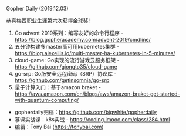 Gopher Daily (2019.12.03)

恭喜梅西职业生涯第六次获得金球奖!

1. Go advent 2019系列：编写友好的命令行程序 - https://blog.gopheracademy.com/advent-2019/cmdline/
2. 五分钟构建多master高可用kubernetes集群 - https://blog.alexellis.io/multi-master-ha-kubernetes-in-5-minutes/
3. cloud-game: Go实现的流行游戏云服务框架 - https://github.com/giongto35/cloud-game
4. go-srp: Go版安全远程密码（SRP）协议库 - https://github.com/getinsomnia/go-srp
5. 量子计算入门：基于amazon braket - https://aws.amazon.com/cn/blogs/aws/amazon-braket-get-started-with-quantum-computing/

* gopherdaily归档：https://github.com/bigwhite/gopherdaily
* 慕课实战课：k8s实战 - https://coding.imooc.com/class/284.html
* 编辑：Tony Bai (https://tonybai.com)
